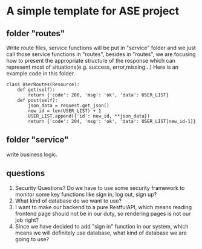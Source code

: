 # A simple template for ASE project
## folder "routes"
Write route files, service functions will be put in "service" folder and we just call those service functions in "routes", besides in "routes", we are focusing how to present the appropriate structure of the response which can represent most of situations(e.g. success, error,missing...)
Here is an example code in this folder.
```python~~~~~~~~
class UserRoutes(Resource):
    def get(self):
        return {'code': 200, 'msg': 'ok', 'data': USER_LIST}
    def post(self):
        json_data = request.get_json()
        new_id = len(USER_LIST) + 1
        USER_LIST.append({'id': new_id, **json_data})
        return {'code': 204, 'msg': 'ok', 'data': USER_LIST[new_id-1]}
```
## folder "service"
write business logic.
## questions
1. Security Questions? Do we have to use some security framework to monitor some key functions like sign in, log out, sign up?
2. What kind of database do we want to use?
3. I want to make our backend to a pure RestfulAPI, which means reading frontend page should not be in our duty, so rendering pages is not our job right?
4. Since we have decided to add "sign in" function in our system, which means we will definitely use database, what kind of database we are going to use?
